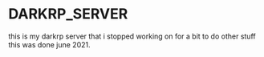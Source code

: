 # DARKRP_SERVER
this is my darkrp server that i stopped working on for a bit to do other stuff
this was done june 2021. 
